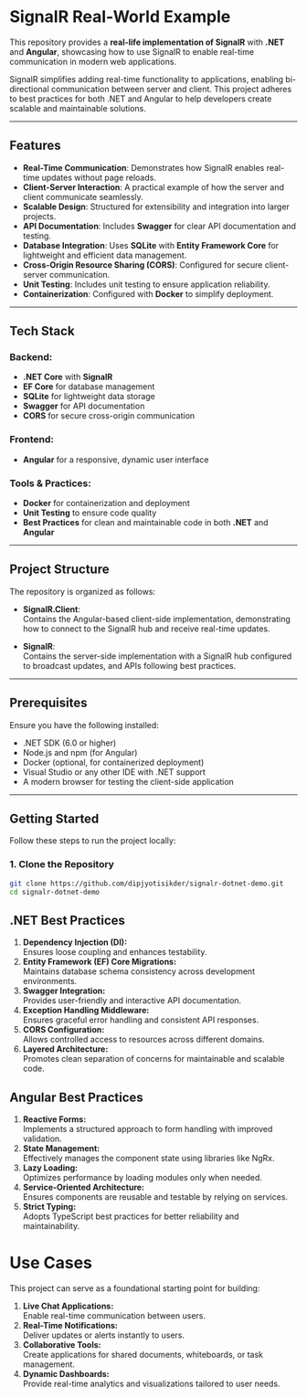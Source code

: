 # SignalR Real-World Example  

This repository provides a **real-life implementation of SignalR** with **.NET** and **Angular**, showcasing how to use SignalR to enable real-time communication in modern web applications.  

SignalR simplifies adding real-time functionality to applications, enabling bi-directional communication between server and client. This project adheres to best practices for both .NET and Angular to help developers create scalable and maintainable solutions.

---

## Features  

- **Real-Time Communication**: Demonstrates how SignalR enables real-time updates without page reloads.  
- **Client-Server Interaction**: A practical example of how the server and client communicate seamlessly.  
- **Scalable Design**: Structured for extensibility and integration into larger projects.  
- **API Documentation**: Includes **Swagger** for clear API documentation and testing.  
- **Database Integration**: Uses **SQLite** with **Entity Framework Core** for lightweight and efficient data management.  
- **Cross-Origin Resource Sharing (CORS)**: Configured for secure client-server communication.  
- **Unit Testing**: Includes unit testing to ensure application reliability.  
- **Containerization**: Configured with **Docker** to simplify deployment.  

---

## Tech Stack  

### Backend:  
- **.NET Core** with **SignalR**  
- **EF Core** for database management  
- **SQLite** for lightweight data storage  
- **Swagger** for API documentation  
- **CORS** for secure cross-origin communication  

### Frontend:  
- **Angular** for a responsive, dynamic user interface  

### Tools & Practices:  
- **Docker** for containerization and deployment  
- **Unit Testing** to ensure code quality  
- **Best Practices** for clean and maintainable code in both **.NET** and **Angular**  

---

## Project Structure  

The repository is organized as follows:  

- **SignalR.Client**:  
  Contains the Angular-based client-side implementation, demonstrating how to connect to the SignalR hub and receive real-time updates.  

- **SignalR**:  
  Contains the server-side implementation with a SignalR hub configured to broadcast updates, and APIs following best practices.  

---

## Prerequisites  

Ensure you have the following installed:  
- .NET SDK (6.0 or higher)  
- Node.js and npm (for Angular)  
- Docker (optional, for containerized deployment)  
- Visual Studio or any other IDE with .NET support  
- A modern browser for testing the client-side application  

---

## Getting Started  

Follow these steps to run the project locally:  

### 1. **Clone the Repository**  
   ```bash  
   git clone https://github.com/dipjyotisikder/signalr-dotnet-demo.git  
   cd signalr-dotnet-demo

```
## .NET Best Practices
1. **Dependency Injection (DI):**  
   Ensures loose coupling and enhances testability.
2. **Entity Framework (EF) Core Migrations:**  
   Maintains database schema consistency across development environments.
3. **Swagger Integration:**  
   Provides user-friendly and interactive API documentation.
4. **Exception Handling Middleware:**  
   Ensures graceful error handling and consistent API responses.
5. **CORS Configuration:**  
   Allows controlled access to resources across different domains.
6. **Layered Architecture:**  
   Promotes clean separation of concerns for maintainable and scalable code.

## Angular Best Practices
1. **Reactive Forms:**  
   Implements a structured approach to form handling with improved validation.
2. **State Management:**  
   Effectively manages the component state using libraries like NgRx.
3. **Lazy Loading:**  
   Optimizes performance by loading modules only when needed.
4. **Service-Oriented Architecture:**  
   Ensures components are reusable and testable by relying on services.
5. **Strict Typing:**  
   Adopts TypeScript best practices for better reliability and maintainability.

# Use Cases
This project can serve as a foundational starting point for building:

1. **Live Chat Applications:**  
   Enable real-time communication between users.
2. **Real-Time Notifications:**  
   Deliver updates or alerts instantly to users.
3. **Collaborative Tools:**  
   Create applications for shared documents, whiteboards, or task management.
4. **Dynamic Dashboards:**  
   Provide real-time analytics and visualizations tailored to user needs.

